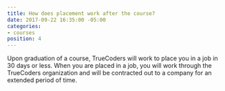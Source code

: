 ```yaml
---
title: How does placement work after the course?
date: 2017-09-22 16:35:00 -05:00
categories:
- courses
position: 4
---
```


Upon graduation of a course, TrueCoders will work to place you in a job in 30 days or less. When you are placed in a job, you will work through the TrueCoders organization and will be contracted out to a company for an extended period of time.